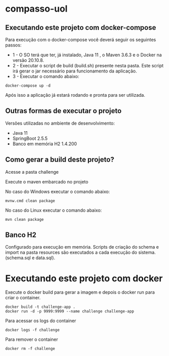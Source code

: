 # compasso-uol

## Executando este projeto com docker-compose

Para execução com o docker-compose você deverá seguir os seguintes passos:

* 1 - O SO terá que ter, já instalado, Java 11 , o Maven 3.6.3 e o Docker na versão 20.10.8. 
* 2 - Executar o script de build (build.sh) presente nesta pasta. Este script irá gerar o jar necessário para funcionamento da aplicação.
* 3 - Executar o comando abaixo:
```
docker-compose up -d
```
Após isso a aplicação já estará rodando e pronta para ser utilizada.

## Outras formas de executar o projeto

Versões utilizadas no ambiente de desenvolvimento:
* Java 11
* SpringBoot 2.5.5
* Banco em memória H2 1.4.200

## Como gerar a build deste projeto?

Acesse a pasta challenge

Execute o maven embarcado no projeto

No caso do Windows executar o comando abaixo:

```
mvnw.cmd clean package
```

No caso do Linux executar o comando abaixo:

```
mvn clean package
```

## Banco H2

Configurado para execução em memória.  Scripts de criação do schema e import na pasta resources são executados a cada execução do sistema. (schema.sql e data.sql).

# Executando este projeto com docker

Execute o docker build para gerar a imagem e depois o docker run para criar o container.

```
docker build -t challenge-app .
docker run -d -p 9999:9999 --name challenge challenge-app
```
Para acessar os logs do container

```
docker logs -f challenge
```

Para remover o container
```
docker rm -f challenge
```

